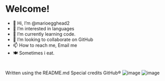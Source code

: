 # Welcome!
- 👋 Hi, I’m @marioegghead2
- 👀 I’m interested in languages
- 🌱 I’m currently learning code.
- 💞️ I’m looking to collaborate on GitHub
- 📫 How to reach me, Email me
- 🍽️ Sometimes i eat. 
#     
Written using the README.md Special credits GitHub®️
![image](https://user-images.githubusercontent.com/82485570/126090036-6ff78be2-5d2a-4178-a506-fa8f55f1832f.png)
![image](https://user-images.githubusercontent.com/82485570/126090340-755e5ade-7d88-4f96-8ab5-1bdf146c8c99.png)

